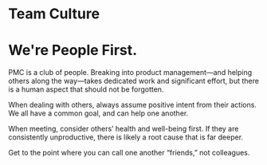 # Team Culture

<h1>We're People First.</h1>
PMC is a club of people. Breaking into product management—and helping others along the way—takes dedicated work and significant effort, but there is a human aspect that should not be forgotten.

When dealing with others, always assume positive intent from their actions. We all have a common goal, and can help one another.

When meeting, consider others’ health and well-being first. If they are consistently unproductive, there is likely a root cause that is far deeper.

Get to the point where you can call one another “friends,” not colleagues.

